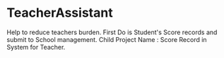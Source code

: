 # TeacherAssistant
Help to reduce teachers burden.
First Do is Student's Score records and submit to School management.
Child Project Name : Score Record in System for Teacher.
